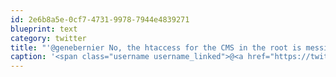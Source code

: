 ```yaml
---
id: 2e6b8a5e-0cf7-4731-9978-7944e4839271
blueprint: text
category: twitter
title: "'@genebernier No, the htaccess for the CMS in the root is messing up Kohana located in a subfolder. help?"
caption: '<span class="username username_linked">@<a href="https://twitter.com/genebernier" title="Gene Bernier">genebernier</a></span> No, the htaccess for the CMS in the root is messing up Kohana located in a subfolder. help?'
---
```

